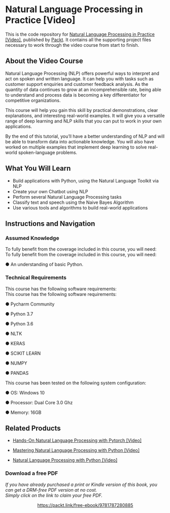 # Natural Language Processing in Practice [Video]
This is the code repository for [Natural Language Processing in Practice [Video]](https://www.packtpub.com/big-data-and-business-intelligence/natural-language-processing-practice-video?utm_source=github&utm_medium=repository&utm_campaign=9781787280885), published by [Packt](https://www.packtpub.com/?utm_source=github). It contains all the supporting project files necessary to work through the video course from start to finish.
## About the Video Course
Natural Language Processing (NLP) offers powerful ways to interpret and act on spoken and written language. It can help you with tasks such as customer support enquiries and customer feedback analysis. As the quantity of data continues to grow at an incomprehensible rate, being able to understand and process data is becoming a key differentiator for competitive organizations.

This course will help you gain this skill by practical demonstrations, clear explanations, and interesting real-world examples. It will give you a versatile range of deep learning and NLP skills that you can put to work in your own applications. 

By the end of this tutorial, you’ll have a better understanding of NLP and will be able to transform data into actionable knowledge. You will also have worked on multiple examples that implement deep learning to solve real-world spoken-language problems.


<H2>What You Will Learn</H2>
<DIV class=book-info-will-learn-text>
<UL>
<LI>Build applications with Python, using the Natural Language Toolkit via NLP&nbsp; 
<LI>Create your own Chatbot using NLP&nbsp; 
<LI>Perform several Natural Language Processing tasks&nbsp; 
<LI>Classify text and speech using the Naive Bayes Algorithm&nbsp; 
<LI>Use various tools and algorithms to build real-world applications </LI></UL></DIV>

## Instructions and Navigation
### Assumed Knowledge
To fully benefit from the coverage included in this course, you will need:<br/>
To fully benefit from the coverage included in this course, you will need:

●	An understanding of basic Python.

### Technical Requirements
This course has the following software requirements:<br/>
This course has the following software requirements:

●	Pycharm Community

●	Python 3.7

●	Python 3.6

●	NLTK

●	KERAS

●	SCIKIT LEARN

●	NUMPY

●	PANDAS

This course has been tested on the following system configuration:

●	OS: Windows 10

●	Processor: Dual Core 3.0 Ghz

●	Memory: 16GB


## Related Products
* [Hands-On Natural Language Processing with Pytorch [Video]](https://www.packtpub.com/application-development/hands-natural-language-processing-pytorch-video?utm_source=github&utm_medium=repository&utm_campaign=9781789133974)

* [Mastering Natural Language Processing with Python [Video]](https://www.packtpub.com/big-data-and-business-intelligence/mastering-natural-language-processing-python-video?utm_source=github&utm_medium=repository&utm_campaign=9781789618358)

* [Natural Language Processing with Python [Video]](https://www.packtpub.com/big-data-and-business-intelligence/natural-language-processing-python-video?utm_source=github&utm_medium=repository&utm_campaign=9781787286085)

### Download a free PDF

 <i>If you have already purchased a print or Kindle version of this book, you can get a DRM-free PDF version at no cost.<br>Simply click on the link to claim your free PDF.</i>
<p align="center"> <a href="https://packt.link/free-ebook/9781787280885">https://packt.link/free-ebook/9781787280885 </a> </p>